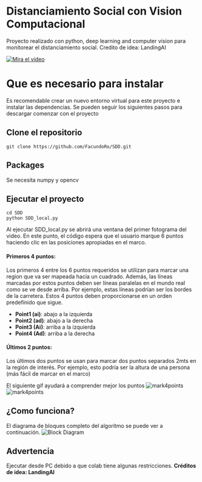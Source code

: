 # Distanciamiento Social con Vision Computacional
Proyecto realizado con python, deep learning and computer vision para monitorear el distanciamiento social.
Credito de idea: LandingAI

[![Mira el video](/images/cover.png)](https://drive.google.com/file/d/1AOnOwZZc6--YXz88jVEqRx66ecm4j1aD/view)

# Que es necesario para instalar
Es recomendable crear un nuevo entorno virtual para este proyecto e instalar las dependencias. Se pueden seguir los siguientes pasos para descargar comenzar con el proyecto

## Clone el repositorio
```
git clone https://github.com/FacundoRo/SDD.git
```
## Packages

Se necesita numpy y opencv


## Ejecutar el proyecto
```
cd SDD
python SDD_local.py
```
Al ejecutar SDD_local.py se abrirá una ventana del primer fotograma del video. En este punto, el código espera que el usuario marque 6 puntos haciendo clic en las posiciones apropiadas en el marco.

#### Primeros 4 puntos:
Los primeros 4 entre los 6 puntos requeridos se utilizan para marcar una region que va ser mapeada hacia un cuadrado. Además, las líneas marcadas por estos puntos deben ser líneas paralelas en el mundo real como se ve desde arriba. Por ejemplo, estas líneas podrían ser los bordes de la carretera. Estos 4 puntos deben proporcionarse en un orden predefinido que sigue.

* __Point1 (ai)__:  abajo a la izquierda
* __Point2 (ad)__: abajo a la derecha
* __Point3 (Ai)__: arriba a la izquierda
* __Point4 (Ad)__: arriba a la derecha


#### Últimos 2 puntos:
Los últimos dos puntos se usan para marcar dos puntos separados 2mts en la región de interés. Por ejemplo, esto podría ser la altura de una persona (más fácil de marcar en el marco)

El siguiente gif ayudará a comprender mejor los puntos
![mark4points](images/mark4points.gif)
![mark4points](images/pedestrian.gif)

## ¿Como funciona?
El diagrama de bloques completo del algoritmo se puede ver a continuación.
![Block Diagram](images/block_diagram.png)


## Advertencia

Ejecutar desde PC debido a que colab tiene algunas restricciones.
__Créditos de idea: LandingAI__
